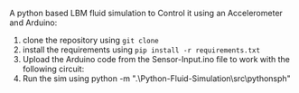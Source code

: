 A python based LBM fluid simulation to Control it using an Accelerometer and Arduino:

1) clone the repository using `git clone`
2) install the requirements using `pip install -r requirements.txt`
3) Upload the Arduino code from the Sensor-Input.ino file to work with the following circuit:
4) Run the sim using python -m ".\Python-Fluid-Simulation\src\pythonsph"